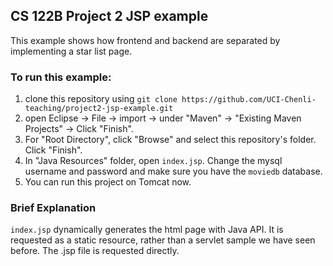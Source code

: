 ## CS 122B Project 2 JSP example

This example shows how frontend and backend are separated by implementing a star list page.

### To run this example: 
1. clone this repository using `git clone https://github.com/UCI-Chenli-teaching/project2-jsp-example.git`
2. open Eclipse -> File -> import -> under "Maven" -> "Existing Maven Projects" -> Click "Finish".
3. For "Root Directory", click "Browse" and select this repository's folder. Click "Finish".
4. In "Java Resources" folder, open `index.jsp`. Change the mysql username and password and make sure you have the `moviedb` database.
5. You can run this project on Tomcat now.

### Brief Explanation
`index.jsp` dynamically generates the html page with Java API. It is requested as a static resource, rather than a servlet sample we have seen before.
The .jsp file is requested directly.
